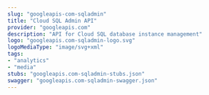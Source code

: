 ```yaml
---
slug: "googleapis-com-sqladmin"
title: "Cloud SQL Admin API"
provider: "googleapis.com"
description: "API for Cloud SQL database instance management"
logo: "googleapis.com-sqladmin-logo.svg"
logoMediaType: "image/svg+xml"
tags:
- "analytics"
- "media"
stubs: "googleapis.com-sqladmin-stubs.json"
swagger: "googleapis.com-sqladmin-swagger.json"
---
```

